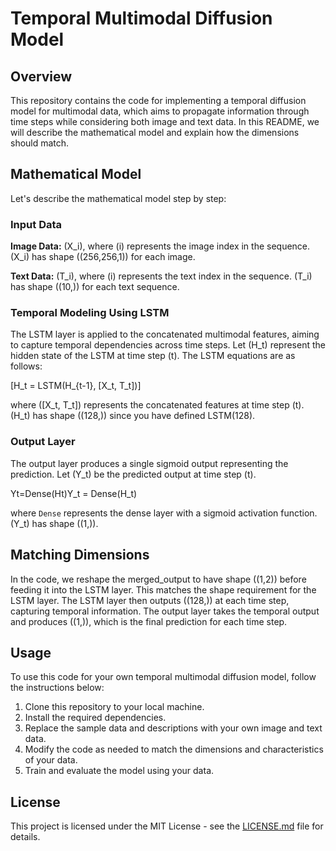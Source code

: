 # Temporal Multimodal Diffusion Model

## Overview

This repository contains the code for implementing a temporal diffusion model for multimodal data, which aims to propagate information through time steps while considering both image and text data. In this README, we will describe the mathematical model and explain how the dimensions should match.

## Mathematical Model

Let's describe the mathematical model step by step:

### Input Data

**Image Data:** \(X_i\), where \(i\) represents the image index in the sequence. \(X_i\) has shape \((256,256,1)\) for each image.

**Text Data:** \(T_i\), where \(i\) represents the text index in the sequence. \(T_i\) has shape \((10,)\) for each text sequence.

### Temporal Modeling Using LSTM

The LSTM layer is applied to the concatenated multimodal features, aiming to capture temporal dependencies across time steps. Let \(H_t\) represent the hidden state of the LSTM at time step \(t\). The LSTM equations are as follows:

\[H_t = LSTM(H_{t-1}, [X_t, T_t])\]

where \([X_t, T_t]\) represents the concatenated features at time step \(t\). \(H_t\) has shape \((128,)\) since you have defined LSTM(128).

### Output Layer

The output layer produces a single sigmoid output representing the prediction. Let \(Y_t\) be the predicted output at time step \(t\).

Yt=Dense(Ht)Y_t = Dense(H_t)

where `Dense` represents the dense layer with a sigmoid activation function. \(Y_t\) has shape \((1,)\).

## Matching Dimensions

In the code, we reshape the merged_output to have shape \((1,2)\) before feeding it into the LSTM layer. This matches the shape requirement for the LSTM layer. The LSTM layer then outputs \((128,)\) at each time step, capturing temporal information. The output layer takes the temporal output and produces \((1,)\), which is the final prediction for each time step.

## Usage

To use this code for your own temporal multimodal diffusion model, follow the instructions below:

1. Clone this repository to your local machine.
2. Install the required dependencies.
3. Replace the sample data and descriptions with your own image and text data.
4. Modify the code as needed to match the dimensions and characteristics of your data.
5. Train and evaluate the model using your data.

## License

This project is licensed under the MIT License - see the [LICENSE.md](LICENSE.md) file for details.

